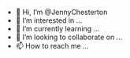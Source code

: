- 👋 Hi, I’m @JennyChesterton
- 👀 I’m interested in ...
- 🌱 I’m currently learning ...
- 💞️ I’m looking to collaborate on ...
- 📫 How to reach me ...

<!---
JennyChesterton/JennyChesterton is a ✨ special ✨ repository because its `README.md` (this file) appears on your GitHub profile.
You can click the Preview link to take a look at your changes.
--->
